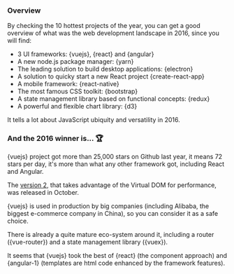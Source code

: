 ### Overview

By checking the 10 hottest projects of the year, you can get a good overview of what was the web development landscape in 2016, since you will find:

* 3 UI frameworks: {vuejs}, {react} and {angular}
* A new node.js package manager: {yarn}
* The leading solution to build desktop applications: {electron}
* A solution to quicky start a new React project {create-react-app}
* A mobile framework: {react-native}
* The most famous CSS toolkit: {bootstrap}
* A state management library based on functional concepts: {redux}
* A powerful and flexible chart library: {d3}

It tells a lot about JavaScript ubiquity and versatility in 2016.

### And the 2016 winner is... 🏆

{vuejs} project got more than 25,000 stars on Github last year, it means 72 stars per day, it's more than what any other framework got, including React and Angular.

The [version 2](https://medium.com/the-vue-point/vue-2-0-is-here-ef1f26acf4b8#.lekly4sa8), that takes advantage of the Virtual DOM for performance, was released in October.

{vuejs} is used in production by big companies (including Alibaba, the biggest e-commerce company in China), so you can consider it as a safe choice.

There is already a quite mature eco-system around it, including a router ({vue-router}) and a state management library ({vuex}).

It seems that {vuejs} took the best of {react} (the component approach) and {angular-1} (templates are html code enhanced by the framework features).
